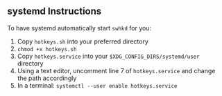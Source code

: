 ## systemd Instructions

To have systemd automatically start `swhkd` for you:

1. Copy `hotkeys.sh` into your preferred directory
2. `chmod +x hotkeys.sh`
3. Copy `hotkeys.service` into your `$XDG_CONFIG_DIRS/systemd/user` directory
4. Using a text editor, uncomment line 7 of `hotkeys.service` and change the path accordingly
5. In a terminal: `systemctl --user enable hotkeys.service`

